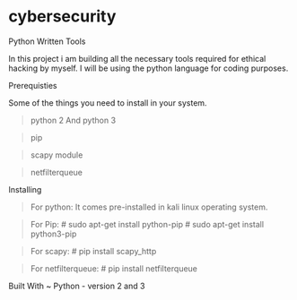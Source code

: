 # cybersecurity  

Python Written Tools
  
  In this project i am building all the necessary tools required for ethical hacking by myself. I will be using the python language
  for coding purposes. 

Prerequisties
  
  Some of the things you need to install in your system.
   
   > python 2 And python 3
   
   > pip 
   
   > scapy module
   
   > netfilterqueue
   
Installing 
   > For python: 
       It comes pre-installed in kali linux operating system.
       
   > For Pip:
       # sudo apt-get install python-pip 
       # sudo apt-get install python3-pip
       
   > For scapy:
       # pip install scapy_http
       
   > For netfilterqueue:
       # pip install netfilterqueue
       
Built With
   ~ Python - version 2 and 3
   
  
